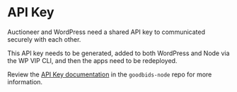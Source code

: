 # API Key

Auctioneer and WordPress need a shared API key to communicated securely with each other.

This API key needs to be generated, added to both WordPress and Node via the WP VIP CLI, and then the apps need to be redeployed.

Review the [API Key documentation](https://github.com/Good-Bids/goodbids-node/blob/main/docs/api-key.md) in the `goodbids-node` repo for more information.
